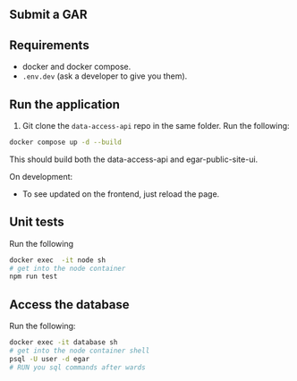 ## Submit a GAR

## Requirements
- docker and docker compose.
- `.env.dev` (ask a developer to give you them).

## Run the application

1. Git clone the `data-access-api` repo in the same folder.
Run the following:
```sh
docker compose up -d --build
```

This should build both the data-access-api and egar-public-site-ui.

On development:
- To see updated on the frontend, just reload the page.

## Unit tests

Run the following
```sh
docker exec  -it node sh
# get into the node container
npm run test
```

## Access the database

Run the following:
```sh
docker exec -it database sh
# get into the node container shell
psql -U user -d egar
# RUN you sql commands after wards
```

